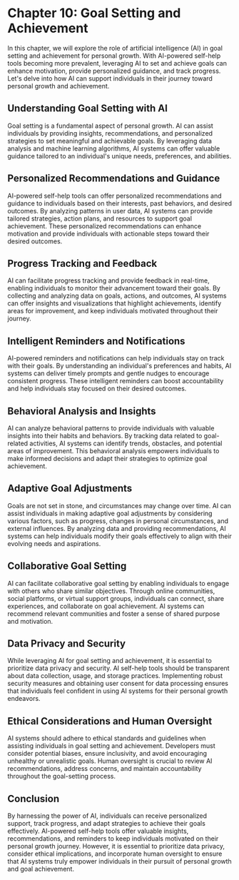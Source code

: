 Chapter 10: Goal Setting and Achievement
========================================

In this chapter, we will explore the role of artificial intelligence (AI) in goal setting and achievement for personal growth. With AI-powered self-help tools becoming more prevalent, leveraging AI to set and achieve goals can enhance motivation, provide personalized guidance, and track progress. Let's delve into how AI can support individuals in their journey toward personal growth and achievement.

**Understanding Goal Setting with AI**
--------------------------------------

Goal setting is a fundamental aspect of personal growth. AI can assist individuals by providing insights, recommendations, and personalized strategies to set meaningful and achievable goals. By leveraging data analysis and machine learning algorithms, AI systems can offer valuable guidance tailored to an individual's unique needs, preferences, and abilities.

**Personalized Recommendations and Guidance**
---------------------------------------------

AI-powered self-help tools can offer personalized recommendations and guidance to individuals based on their interests, past behaviors, and desired outcomes. By analyzing patterns in user data, AI systems can provide tailored strategies, action plans, and resources to support goal achievement. These personalized recommendations can enhance motivation and provide individuals with actionable steps toward their desired outcomes.

**Progress Tracking and Feedback**
----------------------------------

AI can facilitate progress tracking and provide feedback in real-time, enabling individuals to monitor their advancement toward their goals. By collecting and analyzing data on goals, actions, and outcomes, AI systems can offer insights and visualizations that highlight achievements, identify areas for improvement, and keep individuals motivated throughout their journey.

**Intelligent Reminders and Notifications**
-------------------------------------------

AI-powered reminders and notifications can help individuals stay on track with their goals. By understanding an individual's preferences and habits, AI systems can deliver timely prompts and gentle nudges to encourage consistent progress. These intelligent reminders can boost accountability and help individuals stay focused on their desired outcomes.

**Behavioral Analysis and Insights**
------------------------------------

AI can analyze behavioral patterns to provide individuals with valuable insights into their habits and behaviors. By tracking data related to goal-related activities, AI systems can identify trends, obstacles, and potential areas of improvement. This behavioral analysis empowers individuals to make informed decisions and adapt their strategies to optimize goal achievement.

**Adaptive Goal Adjustments**
-----------------------------

Goals are not set in stone, and circumstances may change over time. AI can assist individuals in making adaptive goal adjustments by considering various factors, such as progress, changes in personal circumstances, and external influences. By analyzing data and providing recommendations, AI systems can help individuals modify their goals effectively to align with their evolving needs and aspirations.

**Collaborative Goal Setting**
------------------------------

AI can facilitate collaborative goal setting by enabling individuals to engage with others who share similar objectives. Through online communities, social platforms, or virtual support groups, individuals can connect, share experiences, and collaborate on goal achievement. AI systems can recommend relevant communities and foster a sense of shared purpose and motivation.

**Data Privacy and Security**
-----------------------------

While leveraging AI for goal setting and achievement, it is essential to prioritize data privacy and security. AI self-help tools should be transparent about data collection, usage, and storage practices. Implementing robust security measures and obtaining user consent for data processing ensures that individuals feel confident in using AI systems for their personal growth endeavors.

**Ethical Considerations and Human Oversight**
----------------------------------------------

AI systems should adhere to ethical standards and guidelines when assisting individuals in goal setting and achievement. Developers must consider potential biases, ensure inclusivity, and avoid encouraging unhealthy or unrealistic goals. Human oversight is crucial to review AI recommendations, address concerns, and maintain accountability throughout the goal-setting process.

**Conclusion**
--------------

By harnessing the power of AI, individuals can receive personalized support, track progress, and adapt strategies to achieve their goals effectively. AI-powered self-help tools offer valuable insights, recommendations, and reminders to keep individuals motivated on their personal growth journey. However, it is essential to prioritize data privacy, consider ethical implications, and incorporate human oversight to ensure that AI systems truly empower individuals in their pursuit of personal growth and goal achievement.
